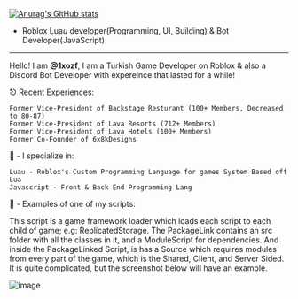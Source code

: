[![Anurag's GitHub stats](https://github-readme-stats.vercel.app/api?username=1xozf&custom_title=Profile-MetaData)](https://github.com/anuraghazra/github-readme-stats)

 - Roblox Lua*u* developer(Programming, UI, Building) & Bot Developer(JavaScript) 

-------------------------------------------------------

Hello! I am **@1xozf**, I am a Turkish Game Developer on Roblox & also a Discord Bot Developer with expereince that lasted for a while!

⎋ Recent Experiences:
```
Former Vice-President of Backstage Resturant (100+ Members, Decreased to 80-87)
Former Vice-President of Lava Resorts (712+ Members)
Former Vice-President of Lava Hotels (100+ Members)
Former Co-Founder of 6x8kDesigns
```

🌟 - I specialize in:
```
Luau - Roblox's Custom Programming Language for games System Based off Lua
Javascript - Front & Back End Programming Lang
```

👀 - Examples of one of my scripts:

This script is a game framework loader which loads each script to each child of game; e.g: ReplicatedStorage. The PackageLink contains an src folder with all the classes in it, and a ModuleScript for dependencies. And inside the PackageLinked Script, is has a Source which requires modules from every part of the game, which is the Shared, Client, and Server Sided. It is quite complicated, but the screenshot below will have an example.

![image](https://user-images.githubusercontent.com/104598197/174419606-de6beabf-44bc-49f9-ab39-b4ced0a782e1.png)
